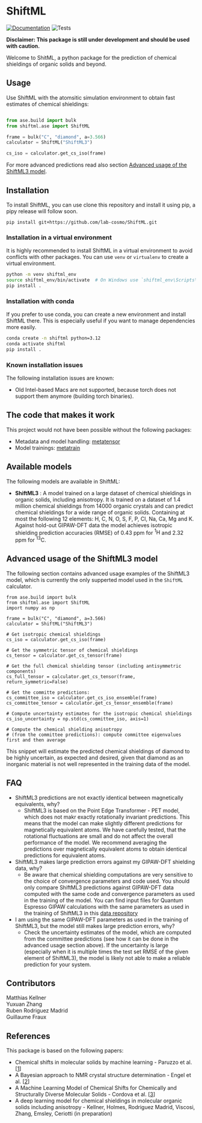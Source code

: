 # ShiftML

[![Documentation](https://img.shields.io/badge/docs-latest-brightgreen.svg)](https://lab-cosmo.github.io/ShiftML/latest/)
![Tests](https://img.shields.io/github/check-runs/lab-cosmo/ShiftML/main?logo=github&label=tests)

**Disclaimer: This package is still under development and should be used with caution.**

Welcome to ShitML, a python package for the prediction of chemical shieldings of organic solids and beyond.

## Usage

Use ShiftML with the atomsitic simulation environment to obtain fast estimates of chemical shieldings:

```python

from ase.build import bulk
from shiftml.ase import ShiftML

frame = bulk("C", "diamond", a=3.566)
calculator = ShiftML("ShiftML3")

cs_iso = calculator.get_cs_iso(frame)
```

For more advanced predictions read also section [Advanced usage of the ShiftML3 model](#advanced-usage-of-the-shiftml3-model).

## Installation

To install ShiftML, you can use clone this repository and install it using pip, a pipy release will follow soon. 

```
pip install git+https://github.com/lab-cosmo/ShiftML.git
```

### Installation in a virtual environment
It is highly recommended to install ShiftML in a virtual environment to avoid conflicts with other packages. You can use `venv` or `virtualenv` to create a virtual environment.

```bash
python -m venv shiftml_env
source shiftml_env/bin/activate  # On Windows use `shiftml_env\Scripts\activate`
pip install .
```

### Installation with conda
If you prefer to use conda, you can create a new environment and install ShiftML there. This is especially useful if you want to manage dependencies more easily.

```bash
conda create -n shiftml python=3.12
conda activate shiftml
pip install .
```

### Known installation issues
The following installation issues are known:
- Old Intel-based Macs are not supported, because torch does not support them anymore (building torch binaries).

## The code that makes it work

This project would not have been possible without the following packages:

- Metadata and model handling: [metatensor](https://github.com/metatensor/metatensor)
- Model trainings: [metatrain](https://github.com/metatensor/metatrain)


## Available models
The following models are available in ShiftML:
- **ShiftML3** : A model trained on a large dataset of chemical shieldings in organic solids, including anisotropy. It is trained on a dataset of 1.4 million chemical shieldings from 14000 organic crystals and can predict chemical shieldings for a wide range of organic solids. Containing at most the following 12 elements: H, C, N, O, S, F, P, Cl, Na, Ca, Mg and K. Against hold-out GIPAW-DFT data the model achieves isotropic shielding prediction accuracies (RMSE) of 0.43 ppm for $^{1}\text{H}$ and 2.32 ppm for $^{13}\text{C}$. 


## Advanced usage of the ShiftML3 model

The following section contains advanced usage examples of the ShiftML3 model,
which is currently the only supperted model used in the `ShiftML` calculator.

```
from ase.build import bulk
from shiftml.ase import ShiftML
import numpy as np

frame = bulk("C", "diamond", a=3.566)
calculator = ShiftML("ShiftML3")

# Get isotropic chemical shieldings
cs_iso = calculator.get_cs_iso(frame)

# Get the symmetric tensor of chemical shieldings
cs_tensor = calculator.get_cs_tensor(frame)

# Get the full chemical shielding tensor (including antisymmetric components)
cs_full_tensor = calculator.get_cs_tensor(frame, return_symmetric=False)

# Get the committe predictions:
cs_committee_iso = calculator.get_cs_iso_ensemble(frame)
cs_committee_tensor = calculator.get_cs_tensor_ensemble(frame)

# Compute uncertainty estimates for the isotropic chemical shieldings
cs_iso_uncertainty = np.std(cs_committee_iso, axis=1)

# Compute the chemical shielding anisotropy
# (from the committee predictions): compute committee eigenvalues first and then average

```

This snippet will estimate the predicted chemical shieldings of diamond to be highly uncertain, 
as expected and desired, given that diamond as an inorganic material is not well 
represented in the training data of the model.

## FAQ
- ShiftML3 predictions are not exactly identical between magnetically equivalents, why?
    - ShiftML3 is based on the Point Edge Transformer - PET model, which does not makr exactly rotationally invariant predictions. This means that the model can make slightly different predictions for magnetically equivalent atoms. We have carefully tested, that the rotational fluctuations are small and do not affect the overall performance of the model. We recommend averaging the predictions over magnetically equivalent atoms to obtain identical predictions for equivalent atoms.
- ShiftML3 makes large prediction errors against my GIPAW-DFT shielding data, why?
    - Be aware that chemical shielding computations are very sensitive to the choice of convergence parameters and code used. You should only compare ShiftML3 predictions against GIPAW-DFT data computed with the same code and convergence parameters as used in the training of the model. You can find input files for Quantum Espresso GIPAW calculations with the same parameters as used in the training of ShiftML3 in this [data repository](https://zenodo.org/records/7097427)
- I am using the same GIPAW-DFT parameters as used in the training of ShiftML3, but the model still makes large prediction errors, why?
    - Check the uncertainty estimates of the model, which are computed from the committee predictions (see how it can be done in the advanced usage section above). If the uncertainty is large (especially when it is multiple times the test set RMSE of the given element of ShiftML3), the model is likely not able to make a reliable prediction for your system.


## Contributors

Matthias Kellner\
Yuxuan Zhang\
Ruben Rodriguez Madrid\
Guillaume Fraux

## References

This package is based on the following papers:

- Chemical shifts in molecular solids by machine learning - Paruzzo et al. [[1](https://doi.org/10.1038%2Fs41467-018-06972-x)]
- A Bayesian approach to NMR crystal structure determination - Engel et al. [[2](https://doi.org/10.1039%2Fc9cp04489b)]
- A Machine Learning Model of Chemical Shifts for Chemically and\
Structurally Diverse Molecular Solids - Cordova et al. [[3](https://doi.org/10.1021/acs.jpcc.2c03854)]
- A deep learning model for chemical shieldings in molecular organic solids including anisotropy - Kellner, Holmes, Rodriguez Madrid, Viscosi, Zhang, Emsley, Ceriotti  (in preparation)

